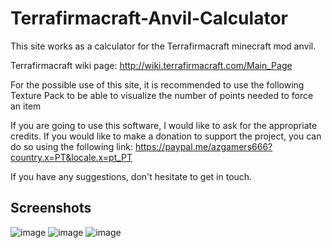 # Terrafirmacraft-Anvil-Calculator
This site works as a calculator for the Terrafirmacraft minecraft mod anvil.

Terrafirmacraft wiki page: http://wiki.terrafirmacraft.com/Main_Page

For the possible use of this site, it is recommended to use the following Texture Pack to be able to visualize the number of points needed to force an item

If you are going to use this software, I would like to ask for the appropriate credits. If you would like to make a donation to support the project, you can do so using the following link: https://paypal.me/azgamers666?country.x=PT&locale.x=pt_PT

If you have any suggestions, don't hesitate to get in touch.

Screenshots
----

![image](https://github.com/Azevedo183/Terrafirmacraft-Anvil-Calculator/blob/main/res/anvil-1.png)
![image](https://github.com/Azevedo183/Terrafirmacraft-Anvil-Calculator/blob/main/res/anvil-2.png)
![image](https://github.com/Azevedo183/Terrafirmacraft-Anvil-Calculator/blob/main/res/anvil-3.png)